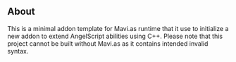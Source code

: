 ## About
This is a minimal addon template for Mavi.as runtime that it use to initialize a new addon to extend AngelScript abilities using C++. Please note that this project cannot be built without Mavi.as as it contains intended invalid syntax.